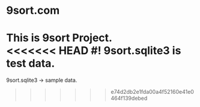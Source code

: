 # 9sort.com
This is 9sort Project.  
<<<<<<< HEAD
#!
9sort.sqlite3 is test data.
=======

9sort.sqlite3 -> sample data.
>>>>>>> e74d2db2e1fda00a4f52160e41e0464f139debed

